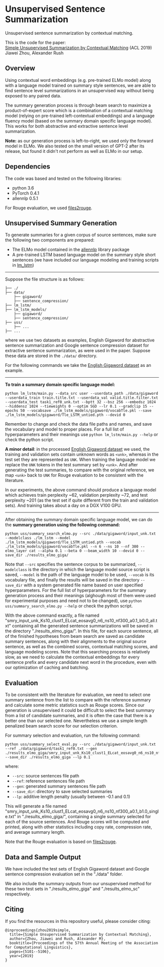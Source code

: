 # Unsupervised Sentence Summarization
Unsupervised sentence summarization by contextual matching.

This is the code for the paper: \
[Simple Unsupervised Summarization by Contextual Matching](https://arxiv.org/pdf/1907.13337.pdf) (ACL 2019) \
Jiawei Zhou, Alexander Rush


## Overview

Using contextual word embeddings (e.g. pre-trained ELMo model) along with a language model trained on summary style sentences, we are able to find sentence level summarizations in an unsupervised way without being exposed to any paired data.

The summary generation process is through beam search to maximize a product-of-expert score which is a combination of a contextual matching model (relying on pre-trained left-contextual embeddings) and a language fluency model (based on the summary domain specific language model). This works for both abstractive and extractive sentence level summarization.

**Note:** as our generation process is left-to-right, we used only the forward model in ELMo. We also tested on the small version of GPT-2 after its release, but found it didn't not perform as well as ELMo in our setup.


## Dependencies

The code was based and tested on the following libraries:
- python 3.6
- PyTorch 0.4.1
- allennlp 0.5.1

For Rouge evaluation, we used [files2rouge](https://github.com/pltrdy/files2rouge).


## Unsupervised Summary Generation

To generate summaries for a given corpus of source sentences, make sure the following two components are prepared:
- The ELMo model contained in the [allennlp](https://github.com/allenai/allennlp) library package
- A pre-trained LSTM based language model on the summary style short sentences (we have included our language modeling and training scripts in [lm_lstm](./lm_lstm))

---

Suppose the file structure is as follows:
```
├── ./
├── data/
    ├── gigaword/
    ├── sentence_compression/
├── lm_lstm/
├── lm_lstm_models/
    ├── gigaword/
    ├── sentence_compression/
├── uss/
    ├── ...
├── ...
```

where we use two datasets as examples, English Gigaword for abstractive sentence summarization and Google sentence compression dataset for extractive sentence summarization, as were used in the paper. Suppose these data are stored in the `./data/` directory.

For the following commands we take the [English Gigaword dataset](https://github.com/harvardnlp/sent-summary) as an example.

---

**To train a summary domain specific language model:**

```
python lm_lstm/main.py --data_src user --userdata_path ./data/gigaword --userdata_train train.title.txt --userdata_val valid.title.filter.txt --userdata_test task1_ref0_unk.txt --bptt 32 --bsz 256 --embedsz 1024 --hiddensz 1024 --tieweights 0 --optim SGD --lr 0.1 --gradclip 15 --epochs 50 --vocabsave ./lm_lstm_models/gigaword/vocabTle.pkl --save ./lm_lstm_models/gigaword/Tle_LSTM_untied.pth --devid 0
```
Remember to change and check the data file paths and names, and save the vocabulary and model to proper places. For a full list of hyperparameters and their meanings use `python lm_lstm/main.py --help` or check the python script.

**A minor detail**: in the processed [English Gigaword dataset](https://github.com/harvardnlp/sent-summary) we used, the training and validation sets contain unknown words as `<unk>`, whereas in the test set they are represented as `UNK`. When training the language model we replace the `UNK` tokens in the test summary set by `<unk>`. And after generating the test summaries, to compare with the original reference, we map `<unk>` back to `UNK` for Rouge evaluation to be consistent with the literature.

In our experiments, the above command should produce a language model which achieves train perplexity ~62, validation perplexity ~72, and test perplexity ~201 (as the test set if quite different from the train and validation sets). And training takes about a day on a DGX V100 GPU.

---

After obtaining the summary domain specific language model, we can do the **summary generation using the following command:**

```
python uss/summary_search_elmo.py --src ./data/gigaword/input_unk.txt --modelclass ./lm_lstm --model ./lm_lstm_models/gigaword/Tle_LSTM_untied.pth --vocab ./lm_lstm_models/gigaword/vocabTle.pkl --n 6 --ns 10 --nf 300 --elmo_layer cat --alpha 0.1 --beta 0 --beam_width 10 --devid 0 --save_dir ./results_elmo_giga/
```

Note that `--src` specifies the sentence corpus to be summarized, `--modelclass` is the directory in which the language model source script is saved, `--model` is the path of the language model to be used, `--vocab` is its vocabulary file, and finally the results will be saved in the directory `--save_dir` with a system generated file name based on user specified hyperparameters. For the full list of hyperparameters for the summary generation process and their meanings (alghough most of them were used for experimental purposes and need not to be changed), use `python uss/summary_search_elmo.py --help` or check the python script.

With the above command exactly, a file named "smry_input_unk_Ks10_clust1_ELcat_eosavg0_n6_ns10_nf300_a0.1_b0.0_all.txt" containing all the generated sentence summarizations will be saved in the directory "./results_elmo_giga/". In this file, for each source sentence, all of the finished hypotheses from beam search are saved as candidate summary sentences, along with their alignments to the original source sentence, as well as the combined scores, contextual matching scores, and language modeling scores. Note that this searching process is relatively slow, as we need to calculate the contextual embeddings for every sentence prefix and every candidate next word in the procedure, even with our optimization of caching and batching.


## Evaluation

To be consistent with the literature for evaluation, we need to select one summary sentence from the list to compare with the reference summary and calculate some metric statistics such as Rouge scores. Since our generation is unsupervised it could be difficult to select the best summary from a list of candidate summaries, and it is often the case that there is a better one than our selected one. Nevertheless we use a simple length penalized beam search score for our selection criterion.

For summary selection and evaluation, run the following command:

```
python uss/summary_select_eval.py --src ./data/gigaword/input_unk.txt --ref ./data/gigaword/task1_ref0.txt --gen ./results_elmo_giga/smry_input_unk_Ks10_clust1_ELcat_eosavg0_n6_ns10_nf300_a0.1_b0.0_all.txt --save_dir ./results_elmo_giga --lp 0.1
```

where:
- `--src`: source sentences file path
- `--ref`: reference sentences file path
- `--gen`: generated summary sentences file path
- `--save_dir`: directory to save selected summaries
- `--lp`: additive length penalty (usually between -0.1 and 0.1)

This will generate a file named "smry_input_unk_Ks10_clust1_ELcat_eosavg0_n6_ns10_nf300_a0.1_b1.0_single.txt" in "./results_elmo_giga/", containing a single summary selected for each of the source sentences. And Rouge scores will be computed and printed, along with other statistics including copy rate, compression rate, and average summary length.

Note that the Rouge evaluation is based on [files2rouge](https://github.com/pltrdy/files2rouge).

## Data and Sample Output

We have included the test sets of English Gigaword dataset and Google sentence compression evaluation set in the "./data" folder.

We also include the summary outputs from our unsupervised method for these two test sets in "./results_elmo_giga" and "./results_elmo_sc" respectively.

## Citing

If you find the resources in this repository useful, please consider citing:

```
@inproceedings{zhou2019simple,
  title={Simple Unsupervised Summarization by Contextual Matching},
  author={Zhou, Jiawei and Rush, Alexander M},
  booktitle={Proceedings of the 57th Annual Meeting of the Association for Computational Linguistics},
  pages={5101--5106},
  year={2019}
}
```
